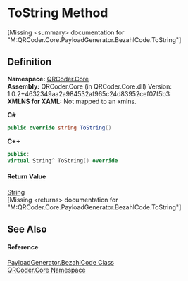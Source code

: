 # ToString Method


\[Missing &lt;summary&gt; documentation for "M:QRCoder.Core.PayloadGenerator.BezahlCode.ToString"\]



## Definition
**Namespace:** <a href="N_QRCoder_Core.md">QRCoder.Core</a>  
**Assembly:** QRCoder.Core (in QRCoder.Core.dll) Version: 1.0.2+4632349aa2a984532af965c24d83952cef07f5b3  
**XMLNS for XAML:** Not mapped to an xmlns.

**C#**
``` C#
public override string ToString()
```
**C++**
``` C++
public:
virtual String^ ToString() override
```



#### Return Value
<a href="https://learn.microsoft.com/dotnet/api/system.string" target="_blank" rel="noopener noreferrer">String</a>  
\[Missing &lt;returns&gt; documentation for "M:QRCoder.Core.PayloadGenerator.BezahlCode.ToString"\]

## See Also


#### Reference
<a href="T_QRCoder_Core_PayloadGenerator_BezahlCode.md">PayloadGenerator.BezahlCode Class</a>  
<a href="N_QRCoder_Core.md">QRCoder.Core Namespace</a>  
